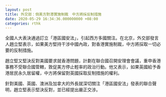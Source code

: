 ```yaml
---
layout: post
title: 外交部：倘美方對港實施制裁　中方將採反制措施
date: 2020-05-29 16:34:36.000000000 +08:00
categories: rthk
---
```


全國人大表決通過訂立「港區國安法」，引起西方多國關注。在北京，外交部發言人趙立堅表示，如果美方堅持干涉中國內政，對香港實施制裁，中方將採取一切必要的反制措施。

趙立堅又堅決反對美國要求就香港問題，計劃在聯合國召開安理會會議，重申香港事務不受聯合國管轄，敦促美方停止輕率的政治行動。他又表示，如果英國給予香港居民永久居留權，中方將保留對英國採取反制措施的權利。

針對美國、英國、澳洲及加拿大的外長就深切關注「港區國安法」發表的聯合聲明，趙立堅表示堅決反對，並已經提出嚴正交涉。
